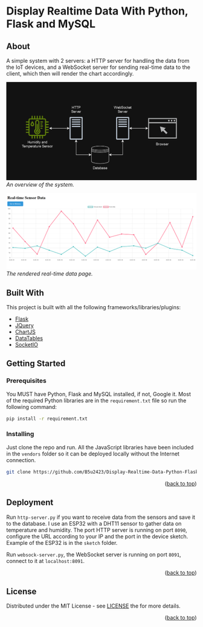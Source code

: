 <a id="readme-top"></a>

# Display Realtime Data With Python, Flask and MySQL

## About

A simple system with 2 servers: a HTTP server for handling the data from the IoT devices, and a WebSocket server for sending real-time data to the client, which then will render the chart accordingly.

![System Overview](/assets/system-overview.png)
*An overview of the system.*

![Example Chart](/assets/rt-chart.png)
*The rendered real-time data page.*

## Built With

This project is built with all the following frameworks/libraries/plugins:

* [Flask](https://flask.palletsprojects.com/en/3.0.x/)
* [JQuery](https://jquery.com/)
* [ChartJS](https://www.chartjs.org/)
* [DataTables](https://datatables.net/)
* [SocketIO](https://socket.io/)

## Getting Started

### Prerequisites

You MUST have Python, Flask and MySQL installed, if not, Google it. Most of the required Python libraries are in the `requirement.txt` file so run the following command:

```bash
pip install -r requirement.txt
```

### Installing

Just clone the repo and run. All the JavaScript libraries have been included in the `vendors` folder so it can be deployed locally without the Internet connection.

```bash
git clone https://github.com/B5u2423/Display-Realtime-Data-Python-Flask-MySQL.git python-display-realtime
```

<p align="right">(<a href="#readme-top">back to top</a>)</p>

## Deployment

Run `http-server.py` if you want to receive data from the sensors and save it to the database. I use an ESP32 with a DHT11 sensor to gather data on temperature and humidity. The port HTTP server is running on port `8090`, configure the URL according to your IP and the port in the device sketch. Example of the ESP32 is in the `sketch` folder.

Run `websock-server.py`, the WebSocket server is running on port `8091`, connect to it at `localhost:8091`.

<p align="right">(<a href="#readme-top">back to top</a>)</p>

## License

Distributed under the MIT License - see [LICENSE](LICENSE) the for more details.

<p align="right">(<a href="#readme-top">back to top</a>)</p>
